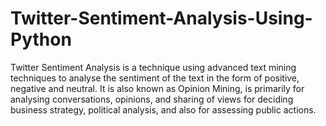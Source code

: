 # Twitter-Sentiment-Analysis-Using-Python
Twitter Sentiment Analysis is a technique using advanced text mining techniques to analyse the sentiment of the text in the form of positive, negative and neutral. It is also known as Opinion Mining, is primarily for analysing conversations, opinions, and sharing of views for deciding business strategy, political analysis, and also for assessing public actions.
